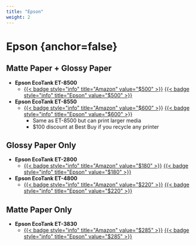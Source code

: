 ```yaml
---
title: "Epson"
weight: 2
---
```

# Epson {anchor=false}

## Matte Paper + Glossy Paper
- **Epson EcoTank ET-8500**
  - [{{< badge style="info" title="Amazon" value="$500" >}}](https://www.amazon.com/dp/B08R57JK88) [{{< badge style="info" title="Epson" value="$500" >}}](https://epson.com/For-Work/Printers/Inkjet/p/C11CJ20201)
- **Epson EcoTank ET-8550**
  - [{{< badge style="info" title="Amazon" value="$600" >}}](https://www.amazon.com/dp/B08R5M2HDH) [{{< badge style="info" title="Epson" value="$600" >}}](https://epson.com/For-Work/Printers/Inkjet/p/C11CJ21201)
    - Same as ET-8500 but can print larger media
    - $100 discount at Best Buy if you recycle any printer

## Glossy Paper Only
- **Epson EcoTank ET-2800**
  - [{{< badge style="info" title="Amazon" value="$180" >}}](https://www.amazon.com/dp/B096N8CNBZ) [{{< badge style="info" title="Epson" value="$180" >}}](https://epson.com/For-Work/Printers/Inkjet/p/C11CJ66202)
- **Epson EcoTank ET-4800**
  - [{{< badge style="info" title="Amazon" value="$220" >}}](https://www.amazon.com/dp/B09P45LR5T) [{{< badge style="info" title="Epson" value="$220" >}}](https://epson.com/For-Work/Printers/Inkjet/p/C11CJ65201)

## Matte Paper Only
- **Epson EcoTank ET-3830**
  - [{{< badge style="info" title="Amazon" value="$285" >}}](https://www.amazon.com/dp/B096NBPHZ7) [{{< badge style="info" title="Epson" value="$285" >}}](https://epson.com/For-Work/Printers/Inkjet/p/C11CJ62201)